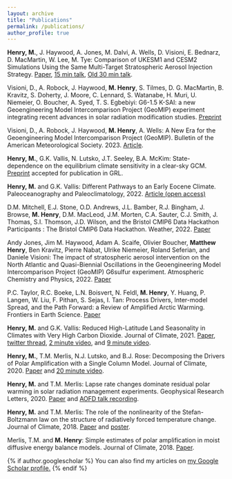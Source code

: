 ```yaml
---
layout: archive
title: "Publications"
permalink: /publications/
author_profile: true
---
```


**Henry, M.**, J. Haywood, A. Jones, M. Dalvi, A. Wells, D. Visioni, E. Bednarz, D. MacMartin, W. Lee, M. Tye: Comparison of UKESM1 and CESM2 Simulations Using the Same Multi-Target Stratospheric Aerosol Injection Strategy. [Paper](https://acp.copernicus.org/articles/23/13369/2023/), [15 min talk](https://www.youtube.com/watch?v=RpxDpHDqEDI), [Old 30 min talk](https://www.youtube.com/watch?v=NKqp58g3EPw).

Visioni, D., A. Robock, J. Haywood, **M. Henry**, S. Tilmes, D. G. MacMartin, B. Kravitz, S. Doherty, J. Moore, C. Lennard, S. Watanabe, H. Muri, U. Niemeier, O. Boucher, A. Syed, T. S. Egbebiyi: G6-1.5 K-SAI: a new Geoengineering Model Intercomparison Project (GeoMIP) experiment integrating recent advances in solar radiation modification studies. [Preprint](https://egusphere.copernicus.org/preprints/2023/egusphere-2023-2406/)

Visioni, D., A. Robock, J. Haywood, **M. Henry**, A. Wells: A New Era for the Geoengineering Model Intercomparison Project (GeoMIP). Bulletin of the American Meteorological Society. 2023. [Article](https://journals.ametsoc.org/view/journals/bams/104/11/BAMS-D-23-0232.1.xml).

**Henry, M.**, G.K. Vallis, N. Lutsko, J.T. Seeley, B.A. McKim: State-dependence on the equilibrium climate sensitivity in a clear-sky GCM. [Preprint](https://essopenarchive.org/doi/full/10.22541/essoar.168332210.06249553/v1) accepted for publication in GRL.

**Henry, M.** and G.K. Vallis: Different Pathways to an Early Eocene Climate. Paleoceanography and Paleoclimatology, 2022. [Article (open access)](https://doi.org/10.1029/2021PA004375)

D.M. Mitchell, E.J. Stone, O.D. Andrews, J.L. Bamber, R.J. Bingham, J. Browse, **M. Henry**, D.M. MacLeod, J.M. Morten, C.A. Sauter, C.J. Smith, J. Thomas, S.I. Thomson, J.D. Wilson, and the Bristol CMIP6 Data Hackathon Participants : The Bristol CMIP6 Data Hackathon. Weather, 2022. [Paper](https://doi.org/10.1002/wea.4161)

Andy Jones, Jim M. Haywood, Adam A. Scaife, Olivier Boucher, **Matthew Henry**, Ben Kravitz, Pierre Nabat, Ulrike Niemeier, Roland Seferian, and Daniele Visioni: The impact of stratospheric aerosol intervention on the North Atlantic and Quasi-Biennial Oscillations in the Geoengineering Model Intercomparison Project (GeoMIP) G6sulfur experiment. Atmospheric Chemistry and Physics, 2022. [Paper](https://acp.copernicus.org/preprints/acp-2021-898/)

P.C. Taylor, R.C. Boeke, L.N. Boisvert, N. Feldl, **M. Henry**, Y. Huang, P. Langen, W. Liu, F. Pithan, S. Sejas, I. Tan: Process Drivers, Inter-model Spread, and the Path Forward: a Review of Amplified Arctic Warming. Frontiers in Earth Science. [Paper](https://www.frontiersin.org/articles/10.3389/feart.2021.758361/full)

**Henry, M.** and G.K. Vallis: Reduced High-Latitude Land Seasonality in Climates with Very High Carbon Dioxide. Journal of Climate, 2021. [Paper](https://journals.ametsoc.org/view/journals/clim/aop/JCLI-D-21-0131.1/JCLI-D-21-0131.1.xml), [twitter thread](https://twitter.com/mattjohenry/status/1359523196819628033), [2 minute video](https://www.youtube.com/watch?v=BwKJQ6UwfNo), and [9 minute video](https://www.youtube.com/watch?v=d7QCXURkZYM).

**Henry, M.**, T.M. Merlis, N.J. Lutsko, and B.J. Rose: Decomposing the Drivers of Polar Amplification with a Single Column Model. Journal of Climate, 2020. [Paper](https://doi.org/10.1175/JCLI-D-20-0178.1) and [20 minute video](https://www.youtube.com/watch?v=Z3LjvFSqOwo).

**Henry, M.** and T.M. Merlis: Lapse rate changes dominate residual polar warming in solar radiation management experiments. Geophysical Research Letters, 2020. [Paper](https://doi.org/10.1029/2020GL087929) and <a href='https://www.youtube.com/watch?v=SnsH-4Nca9A'>AOFD talk recording</a>.

**Henry, M.** and T.M. Merlis: The role of the nonlinearity of the Stefan-Boltzmann law on the structure of radiatively forced temperature change. Journal of Climate, 2018. [Paper](https://doi.org/10.1175/JCLI-D-17-0603.1) and <a href='http://meteo.mcgill.ca/~mhenry/files/poster_henry_0617.pdf'>poster</a>.

Merlis, T.M. and **M. Henry**: Simple estimates of polar amplification in moist diffusive energy balance models. Journal of Climate, 2018. [Paper](https://doi.org/10.1175/JCLI-D-17-0578.1).

{% if author.googlescholar %}
  You can also find my articles on <u><a href="{{author.googlescholar}}">my Google Scholar profile</a>.</u>
{% endif %}
